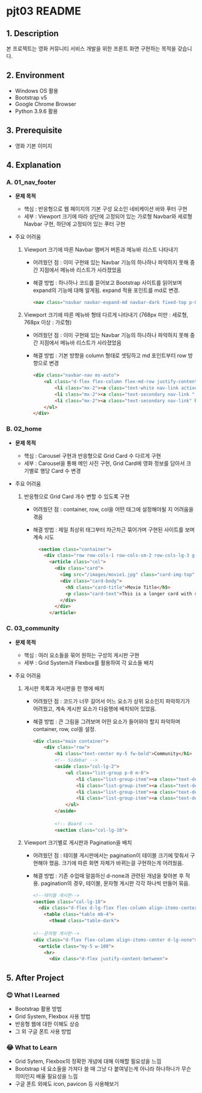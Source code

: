 # pjt03 README



## 1. Description

 본 프로젝트는 영화 커뮤니티 서비스 개발을 위한 프론트 화면 구현하는 목적을 갖습니다.



## 2. Environment

- Windows OS 활용
- Bootstrap v5
- Google Chrome Browser
- Python 3.9.6 활용



## 3. Prerequisite

- 영화 기본 이미지



## 4. Explanation

### A. 01_nav_footer

- **문제 목적**

  - 핵심 : 반응형으로 웹 페이지의 기본 구성 요소인 네비케이션 바와 푸터 구현
  - 세부 : Viewport 크기에 따라 상단에 고정되어 있는 가로형 Navbar와 세로형 Navbar 구현, 하단에 고정되어 있는 푸터 구현 

- 주요 어려움

  1. Viewport 크기에 따른 Navbar 햄버거 버튼과 메뉴바 리스트 나타내기

     - 어려웠던 점 : 이미 구현돼 있는 Navbar 기능의 하나하나 파악하지 못해 중간 지점에서 메뉴바 리스트가 사라졌었음

     - 해결 방법 : 하나하나 코드를 뜯어보고 Bootstrap 사이트를 읽어보며 expand의 기능에 대해 알게됨. expand 적용 포인트를 md로 변경.

       ```html
       <nav class="navbar navbar-expand-md navbar-dark fixed-top p-0">
       ```

  2. Viewport 크기에 따른 메뉴바 형태 다르게 나타내기 (768px 미만 : 세로형, 768px 이상 : 가로형)

     - 어려웠던 점 : 이미 구현돼 있는 Navbar 기능의 하나하나 파악하지 못해 중간 지점에서 메뉴바 리스트가 사라졌었음

     - 해결 방법 : 기본 방향을 column 형태로 셋팅하고 md 포인트부터 row 방향으로 변경 

       ```html
       <div class="navbar-nav ms-auto">
           <ul class="d-flex flex-column flex-md-row justify-content-between m-0">
               <li class="mx-2"><a class="text-white nav-link active" aria-current="page" href="02_home.html">Home</a></li>
               <li class="mx-2"><a class="text-secondary nav-link " href="03_community.html">Community</a></li>
               <li class="mx-2"><a class="text-secondary nav-link" href="#" data-bs-toggle="modal" data-bs-target="#exampleModal">Login</a></li>
           </ul>
       </div>
       ```

### B. 02_home

- **문제 목적**

  - 핵심 : Carousel 구현과  반응형으로 Grid Card 수 다르게 구현
  - 세부 : Carousel을 통해 메인 사진 구현, Grid Card에 영화 정보를 담아서 크기별로 행당 Card 수 변경
  
- 주요 어려움

  1. 반응형으로 Grid Card 개수 변할 수 있도록 구현

     - 어려웠던 점 : container, row, col을 어떤 태그에 설정해야될 지 어려움을 겪음

     - 해결 방법 : 제일 최상위 태그부터 차근차근 묶어가며 구현된 사이트를 보며 계속 시도

       ```html
         <section class="container">
           <div class="row row-cols-1 row-cols-sm-2 row-cols-lg-3 g-4">
             <article class="col">
               <div class="card">
                 <img src="/images/movie1.jpg" class="card-img-top" alt="...">
                 <div class="card-body">
                   <h5 class="card-title">Movie Title</h5>
                   <p class="card-text">This is a longer card with supporting text below as a natural lead-in to additional content. This content is a little bit longer.</p>
                 </div>
               </div>
             </article>
       ```


### C. 03_community

- **문제 목적**

  - 핵심 : 여러 요소들을 묶어 원하는 구성의 게시판 구현
  - 세부 : Grid System과 Flexbox를 활용하여 각 요소들 배치 

- 주요 어려움

  1. 게시판 목록과 게시판을 한 행에 배치

     - 어려웠던 점 : 코드가 너무 길어서 어느 요소가 상위 요소인지 파악하기가 어려웠고, 계속 게시판 요소가 다음행에 배치되어 있었음. 

     - 해결 방법 : 큰 그림을 그려보며 어떤 요소가 들어와야 할지 파악하며 container, row, col을 설정.

       ```html
       <div class="main container">
           <div class="row">
               <h1 class="text-center my-5 fw-bold">Community</h1>
               <!-- Sidebar -->
               <aside class="col-lg-2">
                   <ul class="list-group p-0 m-0">
                       <li class="list-group-item"><a class="text-decoration-none text-primary" href="#">Boxoffice</a></li>
                       <li class="list-group-item"><a class="text-decoration-none text-primary" href="#">Movie</a></li>
                       <li class="list-group-item"><a class="text-decoration-none text-primary" href="#">Genres</a></li>
                       <li class="list-group-item"><a class="text-decoration-none text-primary" href="#">Actors</a></li>
                   </ul>
               </aside>
       
               <!-- Board -->
               <section class="col-lg-10">
       ```

  2. Viewport 크기별로 게시판과 Pagination을 배치 

     - 어려웠던 점 : 테이블 게시판에서는 pagination이 테이블 크기에 맞춰서 구현해야 했음. 크기에 따른 화면 자체가 바뀌는걸 구현하는게 어려웠음.

     - 해결 방법 : 기존 수업때 말씀하신 d-none과 관련된 개념을 찾아본 후 적용. pagination의 경우, 테이블, 문자형 게시판 각각 하나씩 만들어 묶음.

       ```html
       <!--테이블 게시판-->
       <section class="col-lg-10">
         <div class="d-flex d-lg-flex flex-column align-items-center p-0 m-0 d-none">
           <table class="table mb-4">
             <thead class="table-dark">
                 
       <!--문자형 게시판-->             
       <div class="d-flex flex-column align-items-center d-lg-none">
         <article class="my-5 w-100">
           <hr>
             <div class="d-flex justify-content-between">
       ```

## 5. After Project

### 😊 What I Learned

- Bootstrap 활용 방법
- Grid System, Flexbox 사용 방법
- 반응형 웹에 대한 이해도 상승
- 그 외 구글 폰트 사용 방법

### 😂 What to Learn

- Grid Sytem, Flexbox의 정확한 개념에 대해 이해할 필요성을 느낌
- Bootstrap 내 요소들을 가져다 쓸 때 그냥 다 붙여넣는게 아니라 하나하나가 무슨의미인지 배울 필요성을 느낌
- 구글 폰트 외에도 icon, pavicon 등 사용해보기